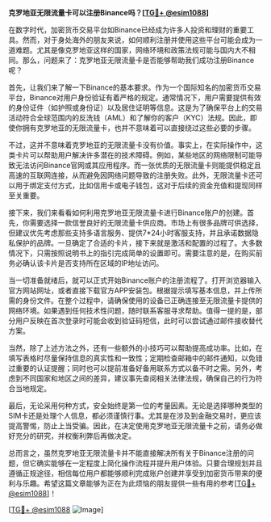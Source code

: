 **克罗地亚无限流量卡可以注册Binance吗？[[TG💪+ @esim1088](https://t.me/s/esim1088)]**

在数字时代，加密货币交易平台如Binance已经成为许多人投资和理财的重要工具。然而，对于身处海外的朋友来说，如何顺利注册并使用这些平台可能会成为一道难题。尤其是像克罗地亚这样的国家，网络环境和政策法规可能与国内大不相同。那么，问题来了：克罗地亚无限流量卡是否能够帮助我们成功注册Binance呢？

首先，让我们来了解一下Binance的基本要求。作为一个国际知名的加密货币交易平台，Binance对用户身份验证有着严格的规定。通常情况下，用户需要提供有效的身份证件（如护照或身份证）以及居住证明等信息。这是为了确保平台上的交易活动符合全球范围内的反洗钱（AML）和了解你的客户（KYC）法规。因此，即使你拥有克罗地亚的无限流量卡，也并不意味着可以直接绕过这些必要的步骤。

不过，这并不意味着克罗地亚的无限流量卡没有价值。事实上，在实际操作中，这类卡片可以帮助用户解决许多潜在的技术障碍。例如，某些地区的网络限制可能导致无法访问Binance官网或其应用程序。而一张优质的无限流量卡则能提供稳定且高速的互联网连接，从而避免因网络问题导致的注册失败。此外，无限流量卡还可以用于绑定支付方式，比如信用卡或电子钱包，这对于后续的资金充值和提现同样至关重要。

接下来，我们来看看如何利用克罗地亚无限流量卡进行Binance账户的创建。首先，你需要选择一款信誉良好的无限流量卡供应商。市场上有很多品牌可供选择，但建议优先考虑那些支持多语言服务、提供7*24小时客服支持，并且承诺数据隐私保护的品牌。一旦确定了合适的卡片，接下来就是激活和配置的过程了。大多数情况下，只需按照说明书上的指引完成简单的设置即可。需要注意的是，在购买前务必确认该卡片是否支持所在区域的IP地址访问。

当一切准备就绪后，就可以正式开始Binance账户的注册流程了。打开浏览器输入官方网站网址，或者直接下载官方APP安装包。根据提示填写基本信息，并上传所需的身份文件。在整个过程中，请确保使用的设备已正确连接至无限流量卡提供的网络环境。如果遇到任何技术性问题，随时联系客服寻求帮助。值得一提的是，部分用户反映在首次登录时可能会收到验证码短信，此时可以尝试通过邮件接收替代方案。

当然，除了上述方法之外，还有一些额外的小技巧可以帮助提高成功率。比如，在填写表格时尽量保持信息的真实性和一致性；定期检查邮箱中的邮件通知，以免错过重要的认证提醒；同时也可以提前准备好备用联系方式以备不时之需。另外，考虑到不同国家和地区之间的差异，建议事先查阅相关法律法规，确保自己的行为符合当地规定。

最后，无论采用何种方式，安全始终是第一位的考量因素。无论是选择哪种类型的SIM卡还是处理个人信息，都必须谨慎行事。尤其是在涉及到金融交易时，更应该提高警惕，防止上当受骗。因此，在决定使用克罗地亚无限流量卡之前，请务必做好充分的研究，并权衡利弊后再做决定。

总而言之，虽然克罗地亚无限流量卡并不能直接解决所有关于Binance注册的问题，但它确实能够在一定程度上简化操作流程并提升用户体验。只要合理规划并且遵循正规途径，相信每位用户都能够顺利完成账户创建并享受到加密货币带来的便利与乐趣。希望这篇文章能够为正在为此烦恼的朋友提供一些有用的参考[[TG💪+ @esim1088](https://t.me/s/esim1088)]！

[[TG💪+ @esim1088](https://t.me/s/esim1088) ![Image](https://i.postimg.cc/4NQfJmqS/Snipaste-2025-05-13-00-14-12.png)]